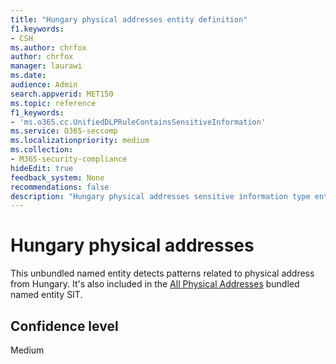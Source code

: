 ```yaml
---
title: "Hungary physical addresses entity definition"
f1.keywords:
- CSH
ms.author: chrfox
author: chrfox
manager: laurawi
ms.date:
audience: Admin
search.appverid: MET150
ms.topic: reference
f1_keywords:
- 'ms.o365.cc.UnifiedDLPRuleContainsSensitiveInformation'
ms.service: O365-seccomp
ms.localizationpriority: medium
ms.collection:
- M365-security-compliance
hideEdit: true
feedback_system: None
recommendations: false
description: "Hungary physical addresses sensitive information type entity definition."
---
```


# Hungary physical addresses

This unbundled named entity detects patterns related to physical address from Hungary. It's also included in the [All Physical Addresses](sit-defn-all-physical-addresses.md) bundled named entity SIT.

## Confidence level

Medium